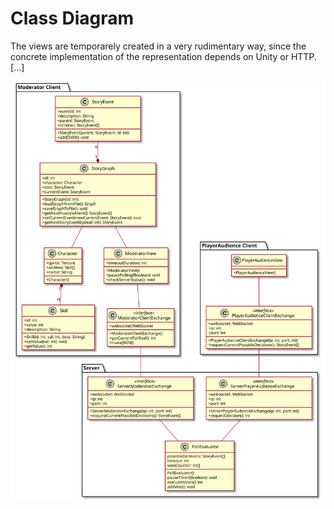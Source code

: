 # Class Diagram
The views are temporarely created in a very rudimentary way, since the concrete implementation of the representation depends on Unity or HTTP.
[...]

![](diagrams/ClassDiagram.svg)
